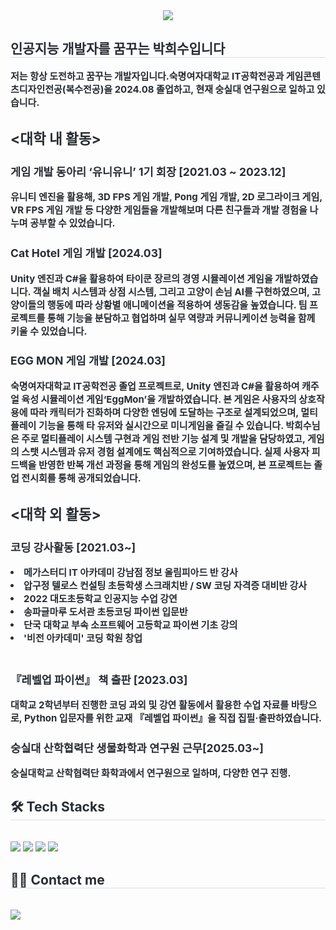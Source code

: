 <div align= "center">
    <img src="https://capsule-render.vercel.app/api?type=soft&color=auto&height=120&text=Hello%20World!&animation=&fontColor=ffffff&fontSize=70" />
    </div>
    <div style="text-align: left;"> 
    <h2 style="border-bottom: 1px solid #d8dee4; color: #282d33;"> 인공지능 개발자를 꿈꾸는 박희수입니다 </h2>  
    <div style="font-weight: 700; font-size: 15px; text-align: left; color: #282d33;"> 저는 항상 도전하고 꿈꾸는 개발자입니다.</li>숙명여자대학교 IT공학전공과 게임콘텐츠디자인전공(복수전공)을 2024.08 졸업하고, 현재 숭실대 연구원으로 일하고 있습니다.</li><br/><h2><대학 내 활동></h2></li><h3> 게임 개발 동아리 ‘유니유니’ 1기 회장 [2021.03 ~ 2023.12] </h3> </li>유니티 엔진을 활용해, 3D FPS 게임 개발, Pong 게임 개발, 2D 로그라이크 게임, VR FPS 게임 개발 등 다양한 게임들을 개발해보며 다른 친구들과 개발 경험을 나누며 공부할 수 있었습니다. </li></li><br/><h3>Cat Hotel 게임 개발 [2024.03]</h3></li></li>Unity 엔진과 C#을 활용하여 타이쿤 장르의 경영 시뮬레이션 게임을 개발하였습니다. 객실 배치 시스템과 상점 시스템, 그리고 고양이 손님 AI를 구현하였으며, 고양이들의 행동에 따라 상황별 애니메이션을 적용하여 생동감을 높였습니다. 팀 프로젝트를 통해 기능을 분담하고 협업하며 실무 역량과 커뮤니케이션 능력을 함께 키울 수 있었습니다.</li></li><br/><h3>EGG MON 게임 개발 [2024.03]</h3></li></li>숙명여자대학교 IT공학전공 졸업 프로젝트로, Unity 엔진과 C#을 활용하여 캐주얼 육성 시뮬레이션 게임‘EggMon’을 개발하였습니다. 본 게임은 사용자의 상호작용에 따라 캐릭터가 진화하며 다양한 엔딩에 도달하는 구조로 설계되었으며, 멀티플레이 기능을 통해 타 유저와 실시간으로 미니게임을 즐길 수 있습니다. 박희수님은 주로 멀티플레이 시스템 구현과 게임 전반 기능 설계 및 개발을 담당하였고, 게임의 스탯 시스템과 유저 경험 설계에도 핵심적으로 기여하였습니다. 실제 사용자 피드백을 반영한 반복 개선 과정을 통해 게임의 완성도를 높였으며, 본 프로젝트는 졸업 전시회를 통해 공개되었습니다.</li></li><br/><h2><대학 외 활동></h2></li> <h3> 코딩 강사활동 [2021.03~]</h3> </li><li> 메가스터디 IT 아카데미 강남점 정보 올림피아드 반 강사</li><li> 압구정 텔로스 컨설팅 초등학생 스크래치반 / SW 코딩 자격증 대비반 강사</li><li> 2022 대도초등학교 인공지능 수업 강연</li><li> 송파글마루 도서관 초등코딩 파이썬 입문반</li><li> 단국 대학교 부속 소프트웨어 고등학교 파이썬 기초 강의</li><li> '비전 아카데미' 코딩 학원 창업</li></li><br/> <h3> 『레벨업 파이썬』 책 출판 [2023.03]</h3> </li>대학교 2학년부터 진행한 코딩 과외 및 강연 활동에서 활용한 수업 자료를 바탕으로, Python 입문자를 위한 교재 『레벨업 파이썬』을 직접 집필·출판하였습니다.</li></li><br/> <h3> 숭실대 산학협력단 생물화학과 연구원 근무[2025.03~]</h3> </li>숭실대학교 산학협력단 화학과에서 연구원으로 일하며, 다양한 연구 진행.</li> </div> 
    </div>
    <div style="text-align: left;">
    <h2 style="border-bottom: 1px solid #d8dee4; color: #282d33;"> 🛠️ Tech Stacks </h2> <br> 
    <div style="margin: ; text-align: left;" "text-align: left;"> <img src="https://img.shields.io/badge/C-A8B9CC?style=for-the-badge&logo=C&logoColor=white">
          <img src="https://img.shields.io/badge/Github-181717?style=for-the-badge&logo=Github&logoColor=white">
          <img src="https://img.shields.io/badge/Python-3776AB?style=for-the-badge&logo=Python&logoColor=white">
          <img src="https://img.shields.io/badge/Firebase-FFCA28?style=for-the-badge&logo=Firebase&logoColor=white">
          </div>
    </div>
    <div style="text-align: left;">
    <h2 style="border-bottom: 1px solid #d8dee4; color: #282d33;"> 🧑‍💻 Contact me </h2> <br> 
    <div style="text-align: left;"> <a href=mailto:siesta0907@gmail.com> <img src="https://img.shields.io/badge/Gmail-EA4335?style=for-the-badge&logo=Gmail&logoColor=white&link=mailto:siesta0907@gmail.com"> </a>
          </div>  <br> 
    <div style="text-align: left;">  </div> 
    </div>
    
